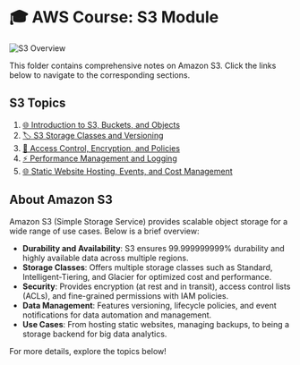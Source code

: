 # 🎓 AWS Course: S3 Module

![S3 Overview](s3.png)

This folder contains comprehensive notes on Amazon S3. Click the links below to navigate to the corresponding sections.

## S3 Topics
1. [🌐 Introduction to S3, Buckets, and Objects](s3/01-introduction-buckets-and-objects.md)
2. [🏷️ S3 Storage Classes and Versioning](s3/02-storage-classes-and-versioning.md)
3. [🔐 Access Control, Encryption, and Policies](s3/03-access-control-encryption-and-policies.md)
4. [⚡ Performance Management and Logging](s3/04-performance-management-and-logging.md)
5. [🌐 Static Website Hosting, Events, and Cost Management](s3/05-static-website-hosting-events-and-cost-management.md)

## About Amazon S3

Amazon S3 (Simple Storage Service) provides scalable object storage for a wide range of use cases. Below is a brief overview:

- **Durability and Availability**: S3 ensures 99.999999999% durability and highly available data across multiple regions.
- **Storage Classes**: Offers multiple storage classes such as Standard, Intelligent-Tiering, and Glacier for optimized cost and performance.
- **Security**: Provides encryption (at rest and in transit), access control lists (ACLs), and fine-grained permissions with IAM policies.
- **Data Management**: Features versioning, lifecycle policies, and event notifications for data automation and management.
- **Use Cases**: From hosting static websites, managing backups, to being a storage backend for big data analytics.
  
For more details, explore the topics below!